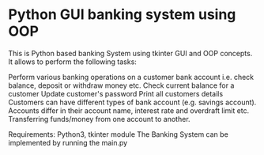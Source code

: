 # Python GUI banking system using OOP
This is Python based banking System using tkinter GUI and OOP concepts.
It allows to perform the following tasks:

Perform various banking operations on a customer bank account i.e. check balance, deposit or withdraw money etc.
Check current balance for a customer
Update customer's password
Print all customers details
Customers can have different types of bank account (e.g. savings account). Accounts differ in their account name, interest rate and overdraft limit etc.
Transferring funds/money from one account to another.

Requirements: Python3, tkinter module
The Banking System can be implemented by running the main.py
